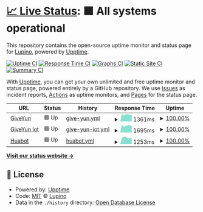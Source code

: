 # [📈 Live Status](https://Lupino.github.io/upptime): <!--live status--> **🟩 All systems operational**

This repository contains the open-source uptime monitor and status page for [Lupino](https://Lupino.github.io/upptime), powered by [Upptime](https://github.com/upptime/upptime).

[![Uptime CI](https://github.com/Lupino/upptime/workflows/Uptime%20CI/badge.svg)](https://github.com/upptime/upptime/actions?query=workflow%3A%22Uptime+CI%22)
[![Response Time CI](https://github.com/Lupino/upptime/workflows/Response%20Time%20CI/badge.svg)](https://github.com/upptime/upptime/actions?query=workflow%3A%22Response+Time+CI%22)
[![Graphs CI](https://github.com/Lupino/upptime/workflows/Graphs%20CI/badge.svg)](https://github.com/upptime/upptime/actions?query=workflow%3A%22Graphs+CI%22)
[![Static Site CI](https://github.com/Lupino/upptime/workflows/Static%20Site%20CI/badge.svg)](https://github.com/upptime/upptime/actions?query=workflow%3A%22Static+Site+CI%22)
[![Summary CI](https://github.com/Lupino/upptime/workflows/Summary%20CI/badge.svg)](https://github.com/upptime/upptime/actions?query=workflow%3A%22Summary+CI%22)

With [Upptime](https://upptime.js.org), you can get your own unlimited and free uptime monitor and status page, powered entirely by a GitHub repository. We use [Issues](https://github.com/Lupino/upptime/issues) as incident reports, [Actions](https://github.com/Lupino/upptime/actions) as uptime monitors, and [Pages](https://Lupino.github.io/upptime) for the status page.

<!--start: status pages-->
<!-- This summary is generated by Upptime (https://github.com/upptime/upptime) -->
<!-- Do not edit this manually, your changes will be overwritten -->
<!-- prettier-ignore -->
| URL | Status | History | Response Time | Uptime |
| --- | ------ | ------- | ------------- | ------ |
| <img alt="" src="https://favicons.githubusercontent.com/www.giveyun.com" height="13"> [GiveYun](https://www.giveyun.com) | 🟩 Up | [give-yun.yml](https://github.com/Lupino/upptime/commits/HEAD/history/give-yun.yml) | <details><summary><img alt="Response time graph" src="./graphs/give-yun/response-time-week.png" height="20"> 1361ms</summary><br><a href="https://Lupino.github.io/upptime/history/give-yun"><img alt="Response time 1361" src="https://img.shields.io/endpoint?url=https%3A%2F%2Fraw.githubusercontent.com%2FLupino%2Fupptime%2FHEAD%2Fapi%2Fgive-yun%2Fresponse-time.json"></a><br><a href="https://Lupino.github.io/upptime/history/give-yun"><img alt="24-hour response time 1113" src="https://img.shields.io/endpoint?url=https%3A%2F%2Fraw.githubusercontent.com%2FLupino%2Fupptime%2FHEAD%2Fapi%2Fgive-yun%2Fresponse-time-day.json"></a><br><a href="https://Lupino.github.io/upptime/history/give-yun"><img alt="7-day response time 1361" src="https://img.shields.io/endpoint?url=https%3A%2F%2Fraw.githubusercontent.com%2FLupino%2Fupptime%2FHEAD%2Fapi%2Fgive-yun%2Fresponse-time-week.json"></a><br><a href="https://Lupino.github.io/upptime/history/give-yun"><img alt="30-day response time 1361" src="https://img.shields.io/endpoint?url=https%3A%2F%2Fraw.githubusercontent.com%2FLupino%2Fupptime%2FHEAD%2Fapi%2Fgive-yun%2Fresponse-time-month.json"></a><br><a href="https://Lupino.github.io/upptime/history/give-yun"><img alt="1-year response time 1361" src="https://img.shields.io/endpoint?url=https%3A%2F%2Fraw.githubusercontent.com%2FLupino%2Fupptime%2FHEAD%2Fapi%2Fgive-yun%2Fresponse-time-year.json"></a></details> | <details><summary><a href="https://Lupino.github.io/upptime/history/give-yun">100.00%</a></summary><a href="https://Lupino.github.io/upptime/history/give-yun"><img alt="All-time uptime 100.00%" src="https://img.shields.io/endpoint?url=https%3A%2F%2Fraw.githubusercontent.com%2FLupino%2Fupptime%2FHEAD%2Fapi%2Fgive-yun%2Fuptime.json"></a><br><a href="https://Lupino.github.io/upptime/history/give-yun"><img alt="24-hour uptime 100.00%" src="https://img.shields.io/endpoint?url=https%3A%2F%2Fraw.githubusercontent.com%2FLupino%2Fupptime%2FHEAD%2Fapi%2Fgive-yun%2Fuptime-day.json"></a><br><a href="https://Lupino.github.io/upptime/history/give-yun"><img alt="7-day uptime 100.00%" src="https://img.shields.io/endpoint?url=https%3A%2F%2Fraw.githubusercontent.com%2FLupino%2Fupptime%2FHEAD%2Fapi%2Fgive-yun%2Fuptime-week.json"></a><br><a href="https://Lupino.github.io/upptime/history/give-yun"><img alt="30-day uptime 100.00%" src="https://img.shields.io/endpoint?url=https%3A%2F%2Fraw.githubusercontent.com%2FLupino%2Fupptime%2FHEAD%2Fapi%2Fgive-yun%2Fuptime-month.json"></a><br><a href="https://Lupino.github.io/upptime/history/give-yun"><img alt="1-year uptime 100.00%" src="https://img.shields.io/endpoint?url=https%3A%2F%2Fraw.githubusercontent.com%2FLupino%2Fupptime%2FHEAD%2Fapi%2Fgive-yun%2Fuptime-year.json"></a></details>
| <img alt="" src="https://favicons.githubusercontent.com/iot.giveyun.com" height="13"> [GiveYun Iot](https://iot.giveyun.com) | 🟩 Up | [give-yun-iot.yml](https://github.com/Lupino/upptime/commits/HEAD/history/give-yun-iot.yml) | <details><summary><img alt="Response time graph" src="./graphs/give-yun-iot/response-time-week.png" height="20"> 1695ms</summary><br><a href="https://Lupino.github.io/upptime/history/give-yun-iot"><img alt="Response time 1695" src="https://img.shields.io/endpoint?url=https%3A%2F%2Fraw.githubusercontent.com%2FLupino%2Fupptime%2FHEAD%2Fapi%2Fgive-yun-iot%2Fresponse-time.json"></a><br><a href="https://Lupino.github.io/upptime/history/give-yun-iot"><img alt="24-hour response time 1263" src="https://img.shields.io/endpoint?url=https%3A%2F%2Fraw.githubusercontent.com%2FLupino%2Fupptime%2FHEAD%2Fapi%2Fgive-yun-iot%2Fresponse-time-day.json"></a><br><a href="https://Lupino.github.io/upptime/history/give-yun-iot"><img alt="7-day response time 1695" src="https://img.shields.io/endpoint?url=https%3A%2F%2Fraw.githubusercontent.com%2FLupino%2Fupptime%2FHEAD%2Fapi%2Fgive-yun-iot%2Fresponse-time-week.json"></a><br><a href="https://Lupino.github.io/upptime/history/give-yun-iot"><img alt="30-day response time 1695" src="https://img.shields.io/endpoint?url=https%3A%2F%2Fraw.githubusercontent.com%2FLupino%2Fupptime%2FHEAD%2Fapi%2Fgive-yun-iot%2Fresponse-time-month.json"></a><br><a href="https://Lupino.github.io/upptime/history/give-yun-iot"><img alt="1-year response time 1695" src="https://img.shields.io/endpoint?url=https%3A%2F%2Fraw.githubusercontent.com%2FLupino%2Fupptime%2FHEAD%2Fapi%2Fgive-yun-iot%2Fresponse-time-year.json"></a></details> | <details><summary><a href="https://Lupino.github.io/upptime/history/give-yun-iot">100.00%</a></summary><a href="https://Lupino.github.io/upptime/history/give-yun-iot"><img alt="All-time uptime 100.00%" src="https://img.shields.io/endpoint?url=https%3A%2F%2Fraw.githubusercontent.com%2FLupino%2Fupptime%2FHEAD%2Fapi%2Fgive-yun-iot%2Fuptime.json"></a><br><a href="https://Lupino.github.io/upptime/history/give-yun-iot"><img alt="24-hour uptime 100.00%" src="https://img.shields.io/endpoint?url=https%3A%2F%2Fraw.githubusercontent.com%2FLupino%2Fupptime%2FHEAD%2Fapi%2Fgive-yun-iot%2Fuptime-day.json"></a><br><a href="https://Lupino.github.io/upptime/history/give-yun-iot"><img alt="7-day uptime 100.00%" src="https://img.shields.io/endpoint?url=https%3A%2F%2Fraw.githubusercontent.com%2FLupino%2Fupptime%2FHEAD%2Fapi%2Fgive-yun-iot%2Fuptime-week.json"></a><br><a href="https://Lupino.github.io/upptime/history/give-yun-iot"><img alt="30-day uptime 100.00%" src="https://img.shields.io/endpoint?url=https%3A%2F%2Fraw.githubusercontent.com%2FLupino%2Fupptime%2FHEAD%2Fapi%2Fgive-yun-iot%2Fuptime-month.json"></a><br><a href="https://Lupino.github.io/upptime/history/give-yun-iot"><img alt="1-year uptime 100.00%" src="https://img.shields.io/endpoint?url=https%3A%2F%2Fraw.githubusercontent.com%2FLupino%2Fupptime%2FHEAD%2Fapi%2Fgive-yun-iot%2Fuptime-year.json"></a></details>
| <img alt="" src="https://favicons.githubusercontent.com/huabot.com" height="13"> [Huabot](https://huabot.com) | 🟩 Up | [huabot.yml](https://github.com/Lupino/upptime/commits/HEAD/history/huabot.yml) | <details><summary><img alt="Response time graph" src="./graphs/huabot/response-time-week.png" height="20"> 1253ms</summary><br><a href="https://Lupino.github.io/upptime/history/huabot"><img alt="Response time 1253" src="https://img.shields.io/endpoint?url=https%3A%2F%2Fraw.githubusercontent.com%2FLupino%2Fupptime%2FHEAD%2Fapi%2Fhuabot%2Fresponse-time.json"></a><br><a href="https://Lupino.github.io/upptime/history/huabot"><img alt="24-hour response time 966" src="https://img.shields.io/endpoint?url=https%3A%2F%2Fraw.githubusercontent.com%2FLupino%2Fupptime%2FHEAD%2Fapi%2Fhuabot%2Fresponse-time-day.json"></a><br><a href="https://Lupino.github.io/upptime/history/huabot"><img alt="7-day response time 1253" src="https://img.shields.io/endpoint?url=https%3A%2F%2Fraw.githubusercontent.com%2FLupino%2Fupptime%2FHEAD%2Fapi%2Fhuabot%2Fresponse-time-week.json"></a><br><a href="https://Lupino.github.io/upptime/history/huabot"><img alt="30-day response time 1253" src="https://img.shields.io/endpoint?url=https%3A%2F%2Fraw.githubusercontent.com%2FLupino%2Fupptime%2FHEAD%2Fapi%2Fhuabot%2Fresponse-time-month.json"></a><br><a href="https://Lupino.github.io/upptime/history/huabot"><img alt="1-year response time 1253" src="https://img.shields.io/endpoint?url=https%3A%2F%2Fraw.githubusercontent.com%2FLupino%2Fupptime%2FHEAD%2Fapi%2Fhuabot%2Fresponse-time-year.json"></a></details> | <details><summary><a href="https://Lupino.github.io/upptime/history/huabot">100.00%</a></summary><a href="https://Lupino.github.io/upptime/history/huabot"><img alt="All-time uptime 100.00%" src="https://img.shields.io/endpoint?url=https%3A%2F%2Fraw.githubusercontent.com%2FLupino%2Fupptime%2FHEAD%2Fapi%2Fhuabot%2Fuptime.json"></a><br><a href="https://Lupino.github.io/upptime/history/huabot"><img alt="24-hour uptime 100.00%" src="https://img.shields.io/endpoint?url=https%3A%2F%2Fraw.githubusercontent.com%2FLupino%2Fupptime%2FHEAD%2Fapi%2Fhuabot%2Fuptime-day.json"></a><br><a href="https://Lupino.github.io/upptime/history/huabot"><img alt="7-day uptime 100.00%" src="https://img.shields.io/endpoint?url=https%3A%2F%2Fraw.githubusercontent.com%2FLupino%2Fupptime%2FHEAD%2Fapi%2Fhuabot%2Fuptime-week.json"></a><br><a href="https://Lupino.github.io/upptime/history/huabot"><img alt="30-day uptime 100.00%" src="https://img.shields.io/endpoint?url=https%3A%2F%2Fraw.githubusercontent.com%2FLupino%2Fupptime%2FHEAD%2Fapi%2Fhuabot%2Fuptime-month.json"></a><br><a href="https://Lupino.github.io/upptime/history/huabot"><img alt="1-year uptime 100.00%" src="https://img.shields.io/endpoint?url=https%3A%2F%2Fraw.githubusercontent.com%2FLupino%2Fupptime%2FHEAD%2Fapi%2Fhuabot%2Fuptime-year.json"></a></details>

<!--end: status pages-->

[**Visit our status website →**](https://Lupino.github.io/upptime)

## 📄 License

- Powered by: [Upptime](https://github.com/upptime/upptime)
- Code: [MIT](./LICENSE) © [Lupino](https://Lupino.github.io/upptime)
- Data in the `./history` directory: [Open Database License](https://opendatacommons.org/licenses/odbl/1-0/)
